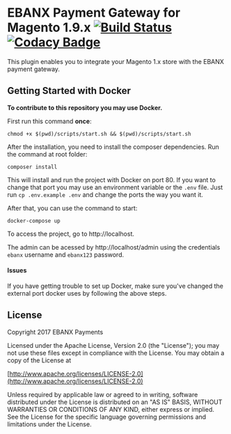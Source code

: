 # EBANX Payment Gateway for Magento 1.9.x [![Build Status](https://travis-ci.com/ebanx/magento-gateway-ebanx.svg?branch=master)](https://travis-ci.com/ebanx/magento-gateway-ebanx) [![Codacy Badge](https://api.codacy.com/project/badge/Grade/64dbf4b4e1b941b7bb38f35251af7575)](https://www.codacy.com/app/ebanx/magento-gateway-ebanx)

This plugin enables you to integrate your Magento 1.x store with the EBANX payment gateway.

## Getting Started with Docker

**To contribute to this repository you may use Docker.**

First run this command **once**:
```
chmod +x $(pwd)/scripts/start.sh && $(pwd)/scripts/start.sh
```

After the installation, you need to install the composer dependencies. Run the command at root folder:
```
composer install
```

This will install and run the project with Docker on port 80.
If you want to change that port you may use an environment variable or the `.env` file. Just run `cp .env.example .env` and change the ports the way you want it.

After that, you can use the command to start:
```
docker-compose up
```

To access the project, go to http://localhost.

The admin can be acessed by http://localhost/admin using the credentials `ebanx` username and `ebanx123` password.

#### Issues

If you have getting trouble to set up Docker, make sure you've changed the external port docker uses by following the above steps.

## License

Copyright 2017 EBANX Payments

Licensed under the Apache License, Version 2.0 (the "License");
you may not use these files except in compliance with the License.
You may obtain a copy of the License at

   [http://www.apache.org/licenses/LICENSE-2.0](http://www.apache.org/licenses/LICENSE-2.0)

Unless required by applicable law or agreed to in writing, software
distributed under the License is distributed on an "AS IS" BASIS,
WITHOUT WARRANTIES OR CONDITIONS OF ANY KIND, either express or implied.
See the License for the specific language governing permissions and
limitations under the License.
